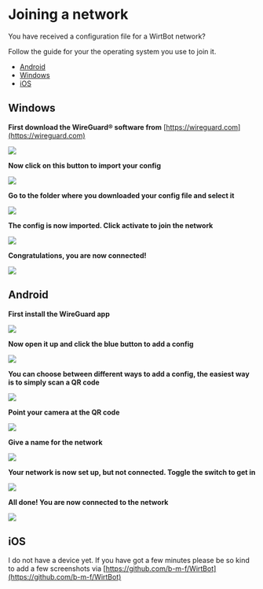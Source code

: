 # Joining a network

You have received a configuration file for a WirtBot network?

Follow the guide for your the operating system you use to join it.

- [Android](#android)
- [Windows](#windows)
- [iOS](#ios)

## Windows

**First download the WireGuard® software from** [https://wireguard.com](https://wireguard.com)

![](./images/windows1.jpg)

**Now click on this button to import your config**

![](./images/windows2.jpg)

**Go to the folder where you downloaded your config file and select it**

![](./images/windows3.jpg)

**The config is now imported. Click activate to join the network**

![](./images/windows4.jpg)

**Congratulations, you are now connected!**

![](./images/windows5.jpg)

## Android

**First install the WireGuard app**

![](./images/android1.jpg)

**Now open it up and click the blue button to add a config**

![](./images/android2.jpg)

**You can choose between different ways to add a config, the easiest way is to simply scan a QR code**

![](./images/android3.jpg)

**Point your camera at the QR code**

![](./images/android4.jpg)

**Give a name for the network**

![](./images/android5.jpg)

**Your network is now set up, but not connected. Toggle the switch to get in**

![](./images/android6.jpg)

**All done! You are now connected to the network**

![](./images/android7.jpg)

## iOS

I do not have a device yet. If you have got a few minutes please be so kind to add a few screenshots via [https://github.com/b-m-f/WirtBot](https://github.com/b-m-f/WirtBot)

